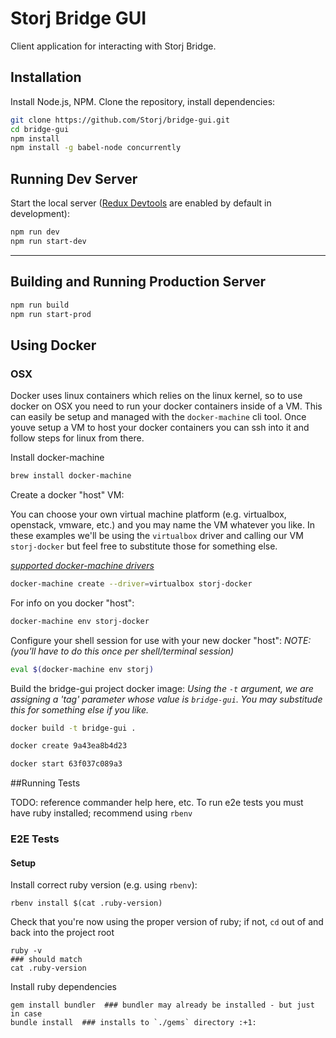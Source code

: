 Storj Bridge GUI
================

Client application for interacting with Storj Bridge.

## Installation
Install Node.js, NPM. Clone the repository, install dependencies:

```bash
git clone https://github.com/Storj/bridge-gui.git
cd bridge-gui
npm install
npm install -g babel-node concurrently
```
## Running Dev Server
Start the local server ([Redux Devtools](https://github.com/gaearon/redux-devtools) are enabled by default in development):

```bash
npm run dev
npm run start-dev
```
---

## Building and Running Production Server
```bash
npm run build
npm run start-prod
```




## Using Docker

### OSX

Docker uses linux containers which relies on the linux kernel, so to use docker on OSX you need to run your docker containers inside of a VM.
This can easily be setup and managed with the `docker-machine` cli tool. 
Once youve setup a VM to host your docker containers you can ssh into it and follow steps for linux from there.

Install docker-machine

```bash
brew install docker-machine
```

Create a docker "host" VM:

You can choose your own virtual machine platform (e.g. virtualbox, openstack, vmware, etc.) and you may name the VM whatever you like.
In these examples we'll be using the `virtualbox` driver and calling our VM `storj-docker` but feel free to substitute those for something else.

_[supported docker-machine drivers](https://docs.docker.com/machine/drivers/)_

```bash
docker-machine create --driver=virtualbox storj-docker
```

For info on you docker "host":

```bash
docker-machine env storj-docker
```

Configure your shell session for use with your new docker "host":
_NOTE: (you'll have to do this once per shell/terminal session)_

```bash
eval $(docker-machine env storj)
```

Build the bridge-gui project docker image:
_Using the `-t` argument, we are assigning a 'tag' parameter whose value is `bridge-gui`. You may substitude this for something else if you like._

```bash
docker build -t bridge-gui .
```

```bash
docker create 9a43ea8b4d23
```

```bash
docker start 63f037c089a3
```

##Running Tests

TODO: reference commander help here, etc.
To run e2e tests you must have ruby installed; recommend using `rbenv`


### E2E Tests

#### Setup

Install correct ruby version (e.g. using `rbenv`):

```
rbenv install $(cat .ruby-version)
```

Check that you're now using the proper version of ruby; if not, `cd` out of and back into the project root

```
ruby -v
### should match
cat .ruby-version
```

Install ruby dependencies

```
gem install bundler  ### bundler may already be installed - but just in case
bundle install  ### installs to `./gems` directory :+1:
```
